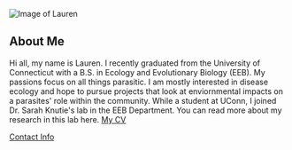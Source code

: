 ![Image of Lauren](images/headshot.png)

## About Me
Hi all, my name is Lauren.  I recently graduated from the University of Connecticut with a B.S. in Ecology and Evolutionary Biology (EEB). My passions focus on all things parasitic. I am mostly interested in disease ecology and hope to pursue projects that look at enviornmental impacts on a parasites' role within the community.  While a student at UConn, I joined Dr. Sarah Knutie's lab in the EEB Department.  You can read more about my research in this lab here. 
[My CV](PDFs/cv.pdf)

[Contact Info](contact-info.html)
